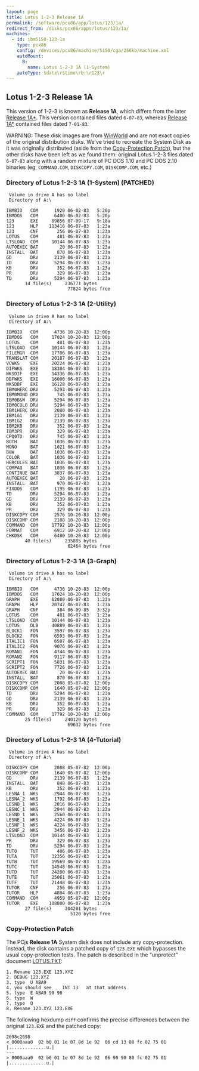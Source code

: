 ```yaml
---
layout: page
title: Lotus 1-2-3 Release 1A
permalink: /software/pcx86/app/lotus/123/1a/
redirect_from: /disks/pcx86/apps/lotus/123/1a/
machines:
  - id: ibm5150-123-1a
    type: pcx86
    config: /devices/pcx86/machine/5150/cga/256kb/machine.xml
    autoMount:
      B:
        name: Lotus 1-2-3 1A (1-System)
    autoType: $date\r$time\rb:\r123\r
---
```


Lotus 1-2-3 Release 1A
----------------------

This version of 1-2-3 is known as **Release 1A**, which differs from the later
[Release 1A\*](/disks/pcx86/apps/lotus/123/1as/).  This version contained files dated `6-07-83`,
whereas [Release 1A\*](/disks/pcx86/apps/lotus/123/1as/) contained files dated `7-01-83`.

WARNING: These disk images are from [WinWorld](https://winworldpc.com/product/lotus-1-2-3/1x) and are not exact
copies of the original distribution disks.  We've tried to recreate the System Disk as it was originally distributed
(aside from the [Copy-Protection Patch](#copy-protection-patch)), but the other disks have been left as we found them:
original Lotus 1-2-3 files dated `6-07-83` along with a random mixture of PC DOS 1.10 and PC DOS 2.10 binaries
(eg, `COMMAND.COM`, `DISKCOPY.COM`, `DISKCOMP.COM`, etc.)

### Directory of Lotus 1-2-3 1A (1-System) (PATCHED)

	 Volume in drive A has no label
	 Directory of A:\

	IBMBIO   COM      1920 06-02-83   5:20p
	IBMDOS   COM      6400 06-02-83   5:20p
	123      EXE     89856 07-09-17   9:18a
	123      HLP    113416 06-07-83   1:23a
	123      CNF       256 06-07-83   1:23a
	LOTUS    COM       481 06-07-83   1:23a
	LTSLOAD  COM     10144 06-07-83   1:23a
	AUTOEXEC BAT        20 06-07-83   1:23a
	INSTALL  BAT       870 06-07-83   1:23a
	GD       DRV      2139 06-07-83   1:23a
	ID       DRV      5294 06-07-83   1:23a
	KB       DRV       352 06-07-83   1:23a
	PR       DRV       329 06-07-83   1:23a
	TD       DRV      5294 06-07-83   1:23a
	       14 file(s)     236771 bytes
	                       77824 bytes free

### Directory of Lotus 1-2-3 1A (2-Utility)

	 Volume in drive A has no label
	 Directory of A:\

	IBMBIO   COM      4736 10-20-83  12:00p
	IBMDOS   COM     17024 10-20-83  12:00p
	LOTUS    COM       481 06-07-83   1:23a
	LTSLOAD  COM     10144 06-07-83   1:23a
	FILEMGR  COM     17706 06-07-83   1:23a
	TRANSLAT COM     20187 06-07-83   1:23a
	VCWKS    EXE     20224 06-07-83   1:23a
	DIFWKS   EXE     18304 06-07-83   1:23a
	WKSDIF   EXE     14336 06-07-83   1:23a
	DBFWKS   EXE     16000 06-07-83   1:23a
	WKSDBF   EXE     16128 06-07-83   1:23a
	IBM0HERC DRV      5293 06-07-83   1:23a
	IBM0MONO DRV       745 06-07-83   1:23a
	IBM0B&W  DRV      5294 06-07-83   1:23a
	IBM0COLO DRV      5294 06-07-83   1:23a
	IBM1HERC DRV      2080 06-07-83   1:23a
	IBM1G1   DRV      2139 06-07-83   1:23a
	IBM1G2   DRV      2139 06-07-83   1:23a
	IBM2KB   DRV       352 06-07-83   1:23a
	IBM3PR   DRV       329 06-07-83   1:23a
	CPQ0TD   DRV       745 06-07-83   1:23a
	BOTH     BAT      1036 06-07-83   1:23a
	MONO     BAT      1021 06-07-83   1:23a
	B&W      BAT      1036 06-07-83   1:23a
	COLOR    BAT      1036 06-07-83   1:23a
	HERCULES BAT      1036 06-07-83   1:23a
	COMPAQ   BAT      1036 06-07-83   1:23a
	CONTINUE BAT      3837 06-07-83   1:23a
	AUTOEXEC BAT        20 06-07-83   1:23a
	INSTALL  BAT       970 06-07-83   1:23a
	FIXDOS   COM      1195 06-07-83   1:23a
	TD       DRV      5294 06-07-83   1:23a
	GD       DRV      2139 06-07-83   1:23a
	KB       DRV       352 06-07-83   1:23a
	PR       DRV       329 06-07-83   1:23a
	DISKCOPY COM      2576 10-20-83  12:00p
	DISKCOMP COM      2188 10-20-83  12:00p
	COMMAND  COM     17792 10-20-83  12:00p
	FORMAT   COM      6912 10-20-83  12:00p
	CHKDSK   COM      6400 10-20-83  12:00p
	       40 file(s)     235885 bytes
	                       62464 bytes free

### Directory of Lotus 1-2-3 1A (3-Graph)

	 Volume in drive A has no label
	 Directory of A:\

	IBMBIO   COM      4736 10-20-83  12:00p
	IBMDOS   COM     17024 10-20-83  12:00p
	GRAPH    EXE     62080 06-07-83   1:23a
	GRAPH    HLP     20747 06-07-83   1:23a
	GRAPH    CNF       384 06-09-85   3:32p
	LOTUS    COM       481 06-07-83   1:23a
	LTSLOAD  COM     10144 06-07-83   1:23a
	LOTUS    DLB     40889 06-07-83   1:23a
	BLOCK1   FON      3597 06-07-83   1:23a
	BLOCK2   FON      6593 06-07-83   1:23a
	ITALIC1  FON      6507 06-07-83   1:23a
	ITALIC2  FON      9076 06-07-83   1:23a
	ROMAN1   FON      4744 06-07-83   1:23a
	ROMAN2   FON      9117 06-07-83   1:23a
	SCRIPT1  FON      5831 06-07-83   1:23a
	SCRIPT2  FON      7726 06-07-83   1:23a
	AUTOEXEC BAT        20 06-07-83   1:23a
	INSTALL  BAT       870 06-07-83   1:23a
	DISKCOPY COM      2008 05-07-82  12:00p
	DISKCOMP COM      1640 05-07-82  12:00p
	TD       DRV      5294 06-07-83   1:23a
	GD       DRV      2139 06-07-83   1:23a
	KB       DRV       352 06-07-83   1:23a
	PR       DRV       329 06-07-83   1:23a
	COMMAND  COM     17792 10-20-83  12:00p
	       25 file(s)     240120 bytes
	                       69632 bytes free

### Directory of Lotus 1-2-3 1A (4-Tutorial)

	 Volume in drive A has no label
	 Directory of A:\

	DISKCOPY COM      2008 05-07-82  12:00p
	DISKCOMP COM      1640 05-07-82  12:00p
	GD       DRV      2139 06-07-83   1:23a
	INSTALL  BAT       848 06-07-83   1:23a
	KB       DRV       352 06-07-83   1:23a
	LESNA_1  WKS      2944 06-07-83   1:23a
	LESNA_2  WKS      1792 06-07-83   1:23a
	LESNB_1  WKS      2816 06-07-83   1:23a
	LESNC_1  WKS      2944 06-07-83   1:23a
	LESND_1  WKS      2560 06-07-83   1:23a
	LESNE_1  WKS      4224 06-07-83   1:23a
	LESNF_1  WKS      4224 06-07-83   1:23a
	LESNF_2  WKS      3456 06-07-83   1:23a
	LTSLOAD  COM     10144 06-07-83   1:23a
	PR       DRV       329 06-07-83   1:23a
	TD       DRV      5294 06-07-83   1:23a
	TUT0     TUT       486 06-07-83   1:23a
	TUTA     TUT     32356 06-07-83   1:23a
	TUTB     TUT     19569 06-07-83   1:23a
	TUTC     TUT     14548 06-07-83   1:23a
	TUTD     TUT     24200 06-07-83   1:23a
	TUTE     TUT     25061 06-07-83   1:23a
	TUTF     TUT     21448 06-07-83   1:23a
	TUTOR    CNF       256 06-07-83   1:23a
	TUTOR    HLP      4804 06-07-83   1:23a
	COMMAND  COM      4959 05-07-82  12:00p
	TUTOR    EXE    108800 06-07-83   1:23a
	       27 file(s)     304201 bytes
	                        5120 bytes free

### Copy-Protection Patch

The PCjs **Release 1A** System disk does not include any copy-protection.  Instead, the disk contains a patched
copy of `123.EXE` which bypasses the usual copy-protection tests.  The patch is described in the "unprotect" document
[LOTUS.TXT](https://raw.githubusercontent.com/jeffpar/pcjs-demo-disks/master/pcx86/shareware/unprot/disks/unprot-1/LOTUS.TXT):

	1. Rename 123.EXE 123.XYZ
	2. DEBUG 123.XYZ
	3. type  U ABA9
	4. you should see    INT 13   at that address
	5. type  E ABA9 90 90
	6. type  W
	7. type  Q
	8. Rename 123.XYZ 123.EXE

The following hexdump `diff` confirms the precise differences between the original `123.EXE` and the patched copy: 

	2698c2698
	< 0000aaa0  02 b0 01 1e 07 8d 1e 92  06 cd 13 80 fc 02 75 01  |..............u.|
	---
	> 0000aaa0  02 b0 01 1e 07 8d 1e 92  06 90 90 80 fc 02 75 01  |..............u.|
